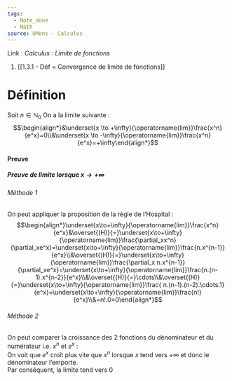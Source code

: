 ```yaml
---
tags:
  - Note_done
  - Math
source: UMons - Calculus
---
```


Link :
_Calculus : Limite de fonctions_
1. [[1.3.1 - Déf = Convergence de limite de fonctions]]

# Définition
Soit $n \in \mathbb{N}_0$ 
On a la limite suivante : $$\begin{align*}&\underset{x \to +\infty}{\operatorname{lim}}\frac{x^n}{e^x}=0\\&\underset{x \to -\infty}{\operatorname{lim}}\frac{x^n}{e^x}=+\infty\end{align*}$$
#### Preuve 
##### Preuve de limite lorsque $x\to+\infty$ 
###### Méthode 1
On peut appliquer la proposition de la règle de l’Hospital : $$\begin{align*}\underset{x\to+\infty}{\operatorname{lim}}\frac{x^n}{e^x}&\overset{(H)}{=}\underset{x\to+\infty}{\operatorname{lim}}\frac{\partial_xx^n}{\partial_xe^x}=\underset{x\to+\infty}{\operatorname{lim}}\frac{n.x^{n-1}}{e^x}\\&\overset{(H)}{=}\underset{x\to+\infty}{\operatorname{lim}}\frac{\partial_x n.x^{n-1}}{\partial_xe^x}=\underset{x\to+\infty}{\operatorname{lim}}\frac{n.(n-1).x^{n-2}}{e^x}\\&\overset{(H)}{=}\cdots\\&\overset{(H)}{=}\underset{x\to+\infty}{\operatorname{lim}}\frac{ n.(n-1).(n-2).\cdots.1}{e^x}=\underset{x\to+\infty}{\operatorname{lim}}\frac{n!}{e^x}\\&=n!.0=0\end{align*}$$
###### Méthode 2
On peut comparer la croissance des 2 fonctions du dénominateur et du numérateur i.e. $x^n$ et $e^x$ :
\
On voit que $e^x$ croît plus vite que $x^n$ lorsque $x$ tend vers $+\infty$ et donc le dénominateur l’emporte. 
\
Par conséquent, la limite tend vers 0